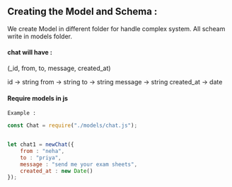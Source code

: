 ## Creating the Model and Schema :

We create Model in different folder for handle complex system. All scheam write in models folder.

#### chat will have :
(_id, from, to, message, created_at)

id -> string
from -> string
to -> string
message -> string
created_at -> date



#### Require models in js
    Example :
```js
const Chat = require("./models/chat.js");


let chat1 = newChat({
    from : "neha",
    to : "priya",
    message : "send me your exam sheets",
    created_at : new Date()
});
```